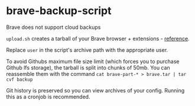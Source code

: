 # brave-backup-script
Brave does not support cloud backups

`upload.sh` creates a tarball of your Brave browser + extensions - [reference](https://community.brave.com/t/backup-all-my-brave-browser-data-and-extensions/126214).

Replace `user` in the script's archive path with the appropriate user.

To avoid Githubs maximum file size limit (which forces you to purchase Github lfs storage), the tarball is split into chunks of 50mb. You can reassemble them with the command `cat brave-part-* > brave.tar | tar cvf backup`

Git history is preserved so you can view archives of your config. Running this as a cronjob is recommended.
